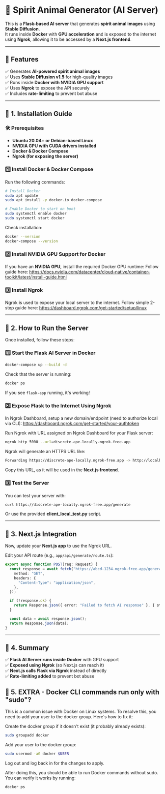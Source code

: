 # 🦄 Spirit Animal Generator (AI Server)

This is a **Flask-based AI server** that generates **spirit animal images** using **Stable Diffusion**.  
It runs inside **Docker** with **GPU acceleration** and is exposed to the internet using **Ngrok**, allowing it to be accessed by a **Next.js frontend**.

---

## **📌 Features**

✅ Generates **AI-powered spirit animal images**  
✅ Uses **Stable Diffusion v1.5** for high-quality images  
✅ Runs inside **Docker with NVIDIA GPU support**  
✅ Uses **Ngrok** to expose the API securely  
✅ Includes **rate-limiting** to prevent bot abuse  

---

## **📌 1. Installation Guide**

### **🛠️ Prerequisites**

- **Ubuntu 20.04+ or Debian-based Linux**
- **NVIDIA GPU with CUDA drivers installed**
- **Docker & Docker Compose**
- **Ngrok (for exposing the server)**

### **1️⃣ Install Docker & Docker Compose**

Run the following commands:

```bash
# Install Docker
sudo apt update
sudo apt install -y docker.io docker-compose

# Enable Docker to start on boot
sudo systemctl enable docker
sudo systemctl start docker
```

Check installation:

```bash
docker --version
docker-compose --version
```

### **2️⃣ Install NVIDIA GPU Support for Docker**

If you have an **NVIDIA GPU**, install the required Docker GPU runtime:
Follow guide here: <https://docs.nvidia.com/datacenter/cloud-native/container-toolkit/latest/install-guide.html>

### **3️⃣ Install Ngrok**

Ngrok is used to expose your local server to the internet.
Follow simple 2-step guide here: <https://dashboard.ngrok.com/get-started/setup/linux>

---

## **📌 2. How to Run the Server**

Once installed, follow these steps:

### **1️⃣ Start the Flask AI Server in Docker**

```bash
docker-compose up --build -d
```

Check that the server is running:

```bash
docker ps
```

If you see `flask-app` running, it's working!

### **2️⃣ Expose Flask to the Internet Using Ngrok**

In Ngrok Dashboard, setup a new domain/endpoint (need to authorize local via CLI):
<https://dashboard.ngrok.com/get-started/your-authtoken>

Run Ngrok with URL assigned on Ngrok Dashboard for your Flask server:

```bash
ngrok http 5000 --url=discrete-ape-locally.ngrok-free.app
```

Ngrok will generate an HTTPS URL like:

```bash
Forwarding https://discrete-ape-locally.ngrok-free.app -> http://localhost:5000
```

Copy this URL, as it will be used in the **Next.js frontend**.

### **3️⃣ Test the Server**

You can test your server with:

```bash
curl https://discrete-ape-locally.ngrok-free.app/generate
```

Or use the provided **client_local_test.py** script.

---

## **📌 3. Next.js Integration**

Now, update your **Next.js app** to use the Ngrok URL.

Edit your API route (e.g., `app/api/generate/route.ts`):

```ts
export async function POST(req: Request) {
  const response = await fetch("https://abcd-1234.ngrok-free.app/generate", {
    method: "GET",
    headers: {
      "Content-Type": "application/json",
    },
  });

  if (!response.ok) {
    return Response.json({ error: "Failed to fetch AI response" }, { status: 500 });
  }

  const data = await response.json();
  return Response.json(data);
}
```

---

## **📌 4. Summary**

✅ **Flask AI Server runs inside Docker** with GPU support  
✅ **Exposed using Ngrok** (so Next.js can reach it)  
✅ **Next.js calls Flask via Ngrok** instead of directly  
✅ **Rate-limiting added** to prevent bot abuse  

## **📌 5. EXTRA - Docker CLI commands run only with "sudo"?**

This is a common issue with Docker on Linux systems. To resolve this, you need to add your user to the docker group. Here's how to fix it:

Create the docker group if it doesn't exist (it probably already exists):

```bash
sudo groupadd docker
```

Add your user to the docker group:

  ```bash
  sudo usermod -aG docker $USER
  ```

Log out and log back in for the changes to apply.

After doing this, you should be able to run Docker commands without sudo. You can verify it works by running:

```bash
docker ps
```
